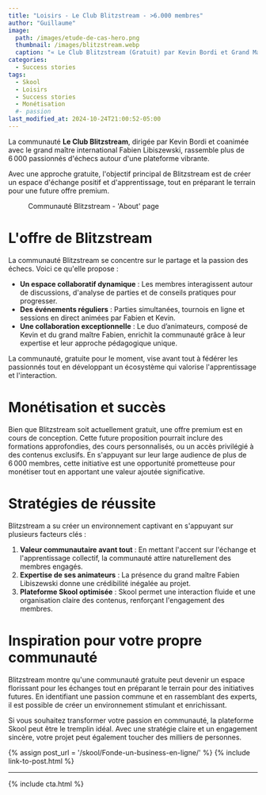 ```yaml
---
title: "Loisirs - Le Club Blitzstream - >6.000 membres"
author: "Guillaume"
image: 
  path: /images/etude-de-cas-hero.png
  thumbnail: /images/blitzstream.webp
  caption: "« Le Club Blitzstream (Gratuit) par Kevin Bordi et Grand Maître Fabien Libiszewski (entraîneur de l'équipe de France d'échecs) »"
categories:
  - Success stories
tags:
  - Skool
  - Loisirs
  - Success stories
  - Monétisation
  #- passion
last_modified_at: 2024-10-24T21:00:52-05:00
---
```


La communauté **Le Club Blitzstream**, dirigée par Kevin Bordi et coanimée avec le grand maître international Fabien Libiszewski, rassemble plus de 6 000 passionnés d'échecs autour d'une plateforme vibrante. 

Avec une approche gratuite, l'objectif principal de Blitzstream est de créer un espace d'échange positif et d'apprentissage, tout en préparant le terrain pour une future offre premium.

<figure class="align-center">
  <a href="#"><img src="{{ '/images/blitzstream-classroom.webp' | absolute_url }}" alt=""></a>
  <figcaption>Communauté Blitzstream - 'About' page</figcaption>
</figure>

# L'offre de Blitzstream

La communauté Blitzstream se concentre sur le partage et la passion des échecs. Voici ce qu'elle propose :

* **Un espace collaboratif dynamique** : 
Les membres interagissent autour de discussions, d'analyse de parties et de conseils pratiques pour progresser.
* **Des événements réguliers** : 
Parties simultanées, tournois en ligne et sessions en direct animées par Fabien et Kevin.
* **Une collaboration exceptionnelle** : 
Le duo d’animateurs, composé de Kevin et du grand maître Fabien, enrichit la communauté grâce à leur expertise et leur approche pédagogique unique.

La communauté, gratuite pour le moment, vise avant tout à fédérer les passionnés tout en développant un écosystème qui valorise l'apprentissage et l'interaction.

# Monétisation et succès

Bien que Blitzstream soit actuellement gratuit, une offre premium est en cours de conception. Cette future proposition pourrait inclure des formations approfondies, des cours personnalisés, ou un accès privilégié à des contenus exclusifs. En s'appuyant sur leur large audience de plus de 6 000 membres, cette initiative est une opportunité prometteuse pour monétiser tout en apportant une valeur ajoutée significative.

# Stratégies de réussite

Blitzstream a su créer un environnement captivant en s'appuyant sur plusieurs facteurs clés :

1. **Valeur communautaire avant tout** : En mettant l'accent sur l'échange et l'apprentissage collectif, la communauté attire naturellement des membres engagés.
2. **Expertise de ses animateurs** : La présence du grand maître Fabien Libiszewski donne une crédibilité inégalée au projet.
3. **Plateforme Skool optimisée** : Skool permet une interaction fluide et une organisation claire des contenus, renforçant l'engagement des membres.

# Inspiration pour votre propre communauté

Blitzstream montre qu'une communauté gratuite peut devenir un espace florissant pour les échanges tout en préparant le terrain pour des initiatives futures. En identifiant une passion commune et en rassemblant des experts, il est possible de créer un environnement stimulant et enrichissant.

Si vous souhaitez transformer votre passion en communauté, la plateforme Skool peut être le tremplin idéal. Avec une stratégie claire et un engagement sincère, votre projet peut également toucher des milliers de personnes.


{% assign post_url = '/skool/Fonde-un-business-en-ligne/' %}
{% include link-to-post.html %}

*******************************
{% include cta.html %}


